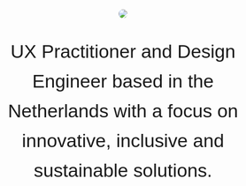 <html>
<style>
nav > ul li {
    padding: 0;
}
body{
    font-size: clamp(1.125rem, 1rem + 0.4vw, 1.5rem); line-height: 1.6;
      font-family: 'Outfit', sans-serif;
    font-weight: 250;
    text-wrap: pretty;
    background: var(--bg-default);
    color: var(--fg-default);
    margin: auto;
}
main{
	max-width: unset;
}
ul li {
    padding: 6px 0;
    list-style-type: square;
}
.photo {
    background-image: url('./src/img/akos-cropped.jpg');
    background-size: cover;
    background-position: center;
}
#introduction{
    display:flex;
    align-items: center;
    justify-content: center;
    flex-direction: column;
    padding: 120px 0;
}
#introduction > p {
    text-align: center;
    /* font-size: 3em; */
    font-size: clamp(1.7em, 3vw, 3em);
    width: 60%;
    min-width: 280px;
}
.avatar-wrapper {
    width: 100%;
    height: 100%;
    display: flex;
    justify-content: flex-end;
}
.avatar {
    max-width: 200px;
    border-radius: 100%;
}
#core-values {
    display:flex;
    align-items: center;
    justify-content: center;
    flex-direction: column;
    margin: 64px auto;
}
#core-values > h2,
#about > h2,
#projects > h2 {
    margin-bottom: 32px;
    text-align: center;
}
#core-values > h3 {
    margin: 4px;
}
#core-values .work-card {
    text-align: center;
}
section {
    max-width: 1600px;
    margin: 0 auto;
    padding: 0 16px;
}
a:any-link{
    color: var(--fg-default);
}
hr {
    border: 0;
    border-top: 1px solid var(--fg-default) ;
}
h2 {
    font-size: 3em;
    font-weight: 400;
}
#about {
    margin-bottom: 40px;
}
.about-highlight {
    font-size: 1.4em;
    line-height: 1.4;
}
#work {
    margin-bottom: 40px;
}
.work-card {
    border-radius: 20px;
    background: var(--bg-subtle);
    padding: 12px 16px;
    display: flex;
    flex-direction: column;
    gap: 4px;
}
.work-card > h3 {
    margin: 0;
}
.work-card > h4 {
    margin: 0;
}
.work-card > p {
    margin: 0;
}
.work-grid {
    display: flex; 
    flex-direction: column;
    gap: 16px;
}
.work-grid > a {
    text-decoration: none;
}
.project-grid {
  display: flex; 
  flex-direction: column;
  gap: 64px;
  margin-bottom: 64px;
}
.project-tile {
  display: flex;
  flex-direction: column;
  gap: 8px;
  margin: 0 0 48px 0;
}
.project-title {
  display: flex;
  flex-wrap: wrap;
  gap: 8px;
}
.project-title > sup {
  font-family: "Google Sans Code", monospace;
  line-height: 2.4rem;
  font-weight: 500;
}
.project-tile img {
  margin-bottom: 16px;
  border-radius: 8px;
  aspect-ratio: 16 / 10;
}
.project-tile a, .project-tile h3 {
  margin: 0;
  font-size: 1.7rem;
  font-weight: 300;
}
.project-tile p {
  margin: 0;
}
.project-description {
  font-family: "Google Sans Code", monospace;
}
.result-header {
  font-weight:600;
  font-size: 1rem;
}
.result {
  font-size: 1rem;
}
footer svg {
    fill: var(--fg-default);
}
@media screen and (min-width: 600px) {
    #introduction {
        height: 100vh;
        padding: 0;
    }
    .about-highlight {
        font-size: 1.8em;
        line-height: 1.4;
    }   
    .about-grid {
        margin-bottom: 40px;
        display: grid; 
        max-width: 1400px;
        grid-template-columns: 2fr 4fr; 
        grid-template-rows: 1fr; 
        grid-column-gap: 120px;
        grid-row-gap: 0px; 
    }
    .work-grid {
        display: grid; 
        grid-template-columns: 1fr 1fr; 
        grid-gap: 24px;
    }
    .work-card {
        padding: 40px 40px;
    }
    .project-grid {
        display: grid; 
        grid-template-columns: 1fr 1fr; 
        grid-gap: 48px;
    }
    .carousel .carousel-items {
        padding: 64px;
        background: #131313;
        border-radius: 24px;
      }
    section {
        padding: 0 40px;
    }
    .project-title {
      display: flex;
      flex-wrap: wrap;
      gap: 8px;
    }
}
</style>
        <section id="introduction">
            <img class="avatar" src="/assets/img/akos-2024.jpg" />
            <p>
                UX Practitioner and Design Engineer based in the Netherlands with a focus on innovative, inclusive and sustainable solutions.
            </p>
        </section>
        <hr>
        <section id="projects">
                <h2>Selected projects</h2>
                <div class="project-grid">
                <div class="project-tile">
                      <img src="/assets/img/motie-2.jpg">
                      <div class="project-title">
                        <a href="/portfolio/ops-measuring-ux.html"><h3>Measuring UX</h3></a>
                        <sup>Ops</sup>
                      </div>
                      <div class="project-description">
                        <p class="result">Creating a framework for connecting usability pain points and business goals.</p>
                      </div>
                      <div class="project-description">
                        <p class="result-header">Impact</p>
                        <p class="result">Shared language with PMs, higher engagement in product decisions.</p>
                      </div>
                  </div>
                  <div class="project-tile">
                      <img src="/assets/img/motie-2.jpg">
                      <div class="project-title">
                        <a href="/portfolio/ops-design-system.html"><h3>TOPdesk Design System</h3></a>
                        <sup>Ops</sup>
                      </div>
                      <div class="project-description">
                        <p class="result">Shared language between developers and designers.</p>
                      </div>
                      <div class="project-description">
                        <p class="result-header">Impact</p>
                        <p class="result">Simplified design handoff process.</p>
                      </div>
                  </div>
                  <div class="project-tile">
                      <img src="/assets/img/aerq-thumbnail.png">
                      <div class="project-title">
                        <a href="/portfolio/ux-aerq.html"><h3>AERQ</h3></a>
                        <sup>UX</sup>
                      </div>
                      <div class="project-description">
                        <p class="result">Preventive maintenance of aircrafts' in-flight entertainment systems.</p>
                      </div>
                      <div class="project-description">
                        <p class="result-header">Impact</p>
                        <p class="result">A smart notification setup process enabling preventive maintenance.</p>
                      </div>
                  </div>
                  <div class="project-tile">
                      <img src="/assets/img/ssp-thumbnail2.png">
                      <div class="project-title">
                        <a href="/portfolio/ux-ssp.html"><h3>TOPdesk Self-Service Portal </h3></a>
                        <sup>UX</sup>
                      </div>
                      <div class="project-description">
                        <p class="result">AI-assisted search to fast-track users to meaningful answers to their questions.</p>
                      </div>
                      <div class="project-description">
                        <p class="result-header">Impact</p>
                        <p class="result">Shorter time on task, less incoming requests.</p>
                      </div>
                  </div>
                  <div class="project-tile">
                      <img src="/assets/img/zurvey-thumbnail.png">
                      <div class="project-title">
                        <a href="/portfolio/ux-zurvey.html"><h3>zurvey.io</h3></a>
                        <sup>UX</sup>
                      </div>
                      <div class="project-description">
                        <p class="result">Creating a workflow for multilingual survey editing.</p>
                      </div>
                      <div class="project-description">
                        <p class="result-header">Impact</p>
                        <p class="result">Less overhead, more inclusive authoring tool.</p>
                      </div>
                  </div>
                  <div class="project-tile">
                      <img src="/assets/img/motie-2.jpg">
                      <div class="project-title">
                        <a href="/portfolio/uxdev-motie.html"><h3>motie.</h3></a>
                        <sup>UX+Dev</sup>
                      </div>
                      <div class="project-description">
                        <p class="result">Modular, distraction-free notetaking.</p>
                      </div>
                  </div>
              </div>
        </section>
        <hr>
        <section id="core-values">
            <h2>Core values</h2>
            <div class="work-grid">
                <div class="work-card">
                    <h3>1. Inclusivity</h3>
                    <p>A design usable by anyone is a good product experience.</p>
                </div>
                <div class="work-card">
                    <h3>2. Simplicity</h3>
                    <p>Elegant, minimalist design approaches complex challenges with thoughtful, seemingly effortless solutions.</p>
                </div>
                <div class="work-card">
                    <h3>3. Empathy</h3>
                    <p>Listening to human pain-points and addressing them during design proposals.</p>
                </div>
                <div class="work-card">
                    <h3>4. Authenticity</h3>
                    <p>Everything has a character that us humans resonate with. Designing with this character in mind evolves the look-and-feel of a product.</p>
                </div>
                <div class="work-card">
                    <h3>5. Curiousity</h3>
                    <p>Continuous learning, experimentation drives innovation and growth.</p>
                </div>
              </div>
        </section>
        <hr>
        <section id="about">
                <h2>
                    About me
                </h2>
            <div class="work-grid">
                <div class="about-description">
                    <h3>Highlighted efforts</h3>
										<p>My mission is to nurture a healthy organisation with a high level of maturity.</p>
                    <ul class="effort-list">
                        <li>Shared language between Engineers and Designers via the Design System</li>
												<li>Creating a long-term vision for the future of both the Design System as a product and the Navigation team</li>
												<li>Facilitated workshops and Design Sprints</li>
												<li>Worked on the Growth Path for UX practitioners</li>
												<li>Created a framework to measure and amplify UX efforts</li>
												<li>Created a Definition of Done document and Figma widget for designers</li>
                    </ul>
                </div>
                <div class="about-description">
                    <h3>Core Skills</h3>
										<p>My skillset enables me to think strategically in cross-functional contexts.</p>
                    <p><strong>UX Leadership & Mentorship:</strong> Organisational health, team growth, career coaching.</p>
                    <p><strong>UX Strategy & Operations:</strong> DesignOps, UX Maturity Programs, Design Systems Advocacy.</p>
                    <p><strong>Product Design:</strong> 10+ years in product design; 7+ years in B2B SaaS (UI/UX, accessibility, inclusive design).</p>
                    <p><strong>Research & Experience Design:</strong> UX Research, Empathic Design, Service Design, UX Copywriting.</p>
                    <p><strong>Prototyping & Engineering Fluency:</strong> From concept sketches to high-fidelity prototypes; coding familiarity (React, Vue3).</p>
                </div>
            </div>
        </section>
</html>
